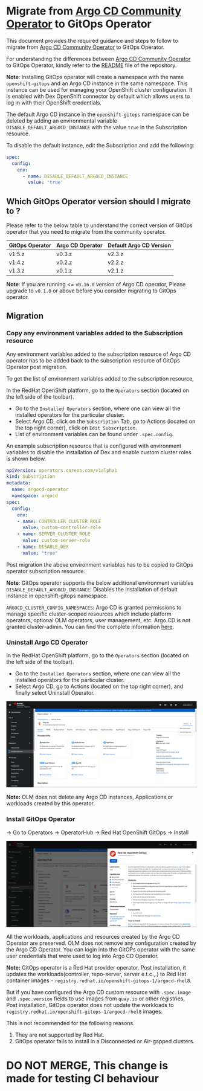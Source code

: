 # Migrate from [Argo CD Community Operator](https://github.com/argoproj-labs/argocd-operator) to GitOps Operator

This document provides the required guidance and steps to follow to migrate from [Argo CD Community Operator](https://github.com/argoproj-labs/argocd-operator) to GitOps Operator.

For understanding the differences between [Argo CD Community Operator](https://github.com/argoproj-labs/argocd-operator) to GitOps Operator, kindly refer to the [README](https://github.com/redhat-developer/gitops-operator/blob/master/README.md#gitops-operator-vs-argo-cd-community-operator) file of the repository.

**Note**: Installing GitOps operator will create a namespace with the name `openshift-gitops` and an Argo CD instance in the same namespace. This instance can be used for managing your OpenShift cluster configuration. It is enabled with Dex OpenShift connector by default which allows users to log in with their OpenShift credentials.

The default Argo CD instance in the `openshift-gitops` namespace can be deleted by adding an environmental variable `DISABLE_DEFAULT_ARGOCD_INSTANCE` with the value `true` in the Subscription resource.

To disable the default instance, edit the Subscription and add the following:

```yaml
spec:
  config:
    env:
      - name: DISABLE_DEFAULT_ARGOCD_INSTANCE
        value: 'true'
```

## Which GitOps Operator version should I migrate to ?

Please refer to the below table to understand the correct version of GitOps operator that you need to migrate from the community operator.

| GitOps Operator | Argo CD Operator | Default Argo CD Version |
| -------- | -------- | -------- |
| v1.5.z | v0.3.z | v2.3.z |
| v1.4.z | v0.2.z | v2.2.z |
| v1.3.z | v0.1.z | v2.1.z |

**Note**: If you are running <= `v0.16.0` version of Argo CD operator, Please upgrade to `v0.1.0` or above before you consider migrating to GitOps operator.

## Migration

### Copy any environment variables added to the Subscription resource

Any environment variables added to the subscription resource of Argo CD operator has to be added back to the subscription resource of GitOps Operator post migration.

To get the list of environment variables added to the subscription resource,

In the RedHat OpenShift platform, go to the `Operators` section (located on the left side of the toolbar).

- Go to the `Installed Operators` section, where one can view all the installed operators for the particular cluster.
- Select Argo CD, click on the `Subscription` Tab, go to Actions (located on the top right corner), click on `Edit Subscription`.
- List of environment variables can be found under `.spec.config`.

An example subscription resource that is configured with environment variables to disable the installation of Dex
and enable custom cluster roles is shown below.

```yaml
apiVersion: operators.coreos.com/v1alpha1
kind: Subscription
metadata:
  name: argocd-operator
  namespace: argocd
spec:
  config:
    env:
    - name: CONTROLLER_CLUSTER_ROLE
      value: custom-controller-role
    - name: SERVER_CLUSTER_ROLE
      value: custom-server-role
    - name: DISABLE_DEX
      value: "true"
```

Post migration the above environment variables has to be copied to GitOps operator subscription resource.

**Note**:
GitOps operator supports the below additional environment variables
`DISABLE_DEFAULT_ARGOCD_INSTANCE`: Disables the installation of default instance in openshift-gitops namespace.

`ARGOCD_CLUSTER_CONFIG_NAMESPACES`: Argo CD is granted permissions to manage specific cluster-scoped resources which include
platform operators, optional OLM operators, user management, etc. Argo CD is not granted cluster-admin. You can find the complete
information [here](https://github.com/redhat-developer/gitops-operator/blob/608b8bac2350980d7dc616c88baba634c0908e1b/docs/OpenShift%20GitOps%20Usage%20Guide.md#cluster-configuration).

### Uninstall Argo CD Operator

In the RedHat OpenShift platform, go to the `Operators` section (located on the left side of the toolbar).

- Go to the `Installed Operators` section, where one can view all the installed operators for the particular cluster.
- Select Argo CD, go to Actions (located on the top right corner), and finally select Uninstall Operator.

![image alt text](assets/Uninstall_Community_operator.png)

**Note:** OLM does not delete any Argo CD instances, Applications or workloads created by this operator.

### Install GitOps Operator

-> Go to Operators -> OperatorHub -> Red Hat OpenShift GitOps -> Install

![image alt text](assets/Install_GitOps_Operator.png)

All the workloads, applications and resources created by the Argo CD Operator are preserved. OLM does not remove any configuration
created by the Argo CD Operator. You can login into the GitOPs operator with the same user credentials that were used to log into Argo CD
Operator.

**Note:**
GitOps operator is a Red Hat provider operator. Post installation, it updates the workloads(controller, repo-server, server e.t.c.,.) to Red Hat container images - `registry.redhat.io/openshift-gitops-1/argocd-rhel8`.

But if you have configured the Argo CD custom resource with `.spec.image` and `.spec.version` fields to use images
from `quay.io` or other registries, Post installation, GitOps operator does not update the workloads to `registry.redhat.io/openshift-gitops-1/argocd-rhel8` images.

This is not recommended for the following reasons.

1. They are not supported by Red Hat.
2. GitOps operator fails to install in a Disconnected or Air-gapped clusters.

# DO NOT MERGE, This change is made for testing CI behaviour